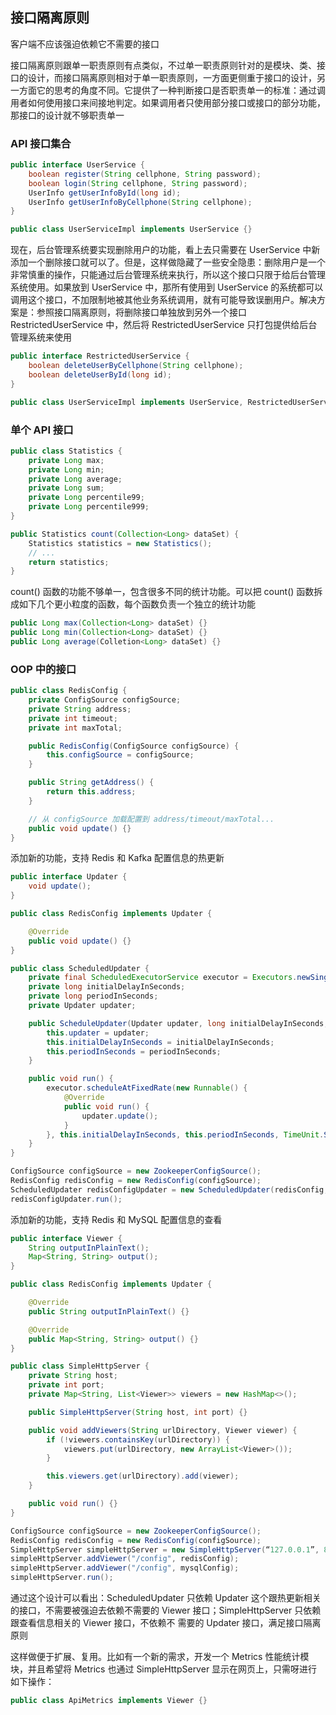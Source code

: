 ## 接口隔离原则
客户端不应该强迫依赖它不需要的接口

接口隔离原则跟单一职责原则有点类似，不过单一职责原则针对的是模块、类、接口的设计，而接口隔离原则相对于单一职责原则，一方面更侧重于接口的设计，另一方面它的思考的角度不同。它提供了一种判断接口是否职责单一的标准：通过调用者如何使用接口来间接地判定。如果调用者只使用部分接口或接口的部分功能，那接口的设计就不够职责单一

### API 接口集合
```java
public interface UserService {
    boolean register(String cellphone, String password);
    boolean login(String cellphone, String password);
    UserInfo getUserInfoById(long id);
    UserInfo getUserInfoByCellphone(String cellphone);
}

public class UserServiceImpl implements UserService {}
```

现在，后台管理系统要实现删除用户的功能，看上去只需要在 UserService 中新添加一个删除接口就可以了。但是，这样做隐藏了一些安全隐患：删除用户是一个非常慎重的操作，只能通过后台管理系统来执行，所以这个接口只限于给后台管理系统使用。如果放到 UserService 中，那所有使用到 UserService 的系统都可以调用这个接口，不加限制地被其他业务系统调用，就有可能导致误删用户。解决方案是：参照接口隔离原则，将删除接口单独放到另外一个接口 RestrictedUserService 中，然后将 RestrictedUserService 只打包提供给后台管理系统来使用

```java
public interface RestrictedUserService {
    boolean deleteUserByCellphone(String cellphone);
    boolean deleteUserById(long id);
}

public class UserServiceImpl implements UserService, RestrictedUserService {}
```

### 单个 API 接口
```java
public class Statistics {
    private Long max;
    private Long min;
    private Long average;
    private Long sum;
    private Long percentile99;
    private Long percentile999;
}

public Statistics count(Collection<Long> dataSet) {
    Statistics statistics = new Statistics();
    // ...
    return statistics;
}
```

count() 函数的功能不够单一，包含很多不同的统计功能。可以把 count() 函数拆成如下几个更小粒度的函数，每个函数负责一个独立的统计功能
```java
public Long max(Collection<Long> dataSet) {}
public Long min(Collection<Long> dataSet) {}
public Long average(Colletion<Long> dataSet) {}
```

### OOP 中的接口
```java
public class RedisConfig {
    private ConfigSource configSource;
    private String address;
    private int timeout;
    private int maxTotal;

    public RedisConfig(ConfigSource configSource) {
        this.configSource = configSource;
    }

    public String getAddress() {
        return this.address;
    }

    // 从 configSource 加载配置到 address/timeout/maxTotal...
    public void update() {}
}
```

添加新的功能，支持 Redis 和 Kafka 配置信息的热更新
```java
public interface Updater {
    void update();
}

public class RedisConfig implements Updater {

    @Override
    public void update() {}
}
```
```java
public class ScheduledUpdater {
    private final ScheduledExecutorService executor = Executors.newSingleThreadScheduledExecutor();
    private long initialDelayInSeconds;
    private long periodInSeconds;
    private Updater updater;

    public ScheduleUpdater(Updater updater, long initialDelayInSeconds, long periodInSeconds) {
        this.updater = updater;
        this.initialDelayInSeconds = initialDelayInSeconds;
        this.periodInSeconds = periodInSeconds;
    }

    public void run() {
        executor.scheduleAtFixedRate(new Runnable() {
            @Override
            public void run() {
                updater.update();
            }
        }, this.initialDelayInSeconds, this.periodInSeconds, TimeUnit.SECONDS)
    }
}
```
```java
ConfigSource configSource = new ZookeeperConfigSource();
RedisConfig redisConfig = new RedisConfig(configSource);
ScheduledUpdater redisConfigUpdater = new ScheduledUpdater(redisConfig, 300, 10);
redisConfigUpdater.run();
```

添加新的功能，支持 Redis 和 MySQL 配置信息的查看
```java
public interface Viewer {
    String outputInPlainText();
    Map<String, String> output();
}

public class RedisConfig implements Updater {

    @Override
    public String outputInPlainText() {}

    @Override
    public Map<String, String> output() {}
}
```
```java
public class SimpleHttpServer {
    private String host;
    private int port;
    private Map<String, List<Viewer>> viewers = new HashMap<>();

    public SimpleHttpServer(String host, int port) {}

    public void addViewers(String urlDirectory, Viewer viewer) {
        if (!viewers.containsKey(urlDirectory)) {
            viewers.put(urlDirectory, new ArrayList<Viewer>());
        }

        this.viewers.get(urlDirectory).add(viewer);
    }

    public void run() {}
}
```
```java
ConfigSource configSource = new ZookeeperConfigSource();
RedisConfig redisConfig = new RedisConfig(configSource);
SimpleHttpServer simpleHttpServer = new SimpleHttpServer(“127.0.0.1”, 8080);
simpleHttpServer.addViewer("/config", redisConfig);
simpleHttpServer.addViewer("/config", mysqlConfig);
simpleHttpServer.run();
```

通过这个设计可以看出：ScheduledUpdater 只依赖 Updater 这个跟热更新相关的接口，不需要被强迫去依赖不需要的 Viewer 接口；SimpleHttpServer 只依赖跟查看信息相关的 Viewer 接口，不依赖不 需要的 Updater 接口，满足接口隔离原则

这样做便于扩展、复用。比如有一个新的需求，开发一个 Metrics 性能统计模块，并且希望将 Metrics 也通过 SimpleHttpServer 显示在网页上，只需呀进行如下操作：
```java
public class ApiMetrics implements Viewer {}
```

